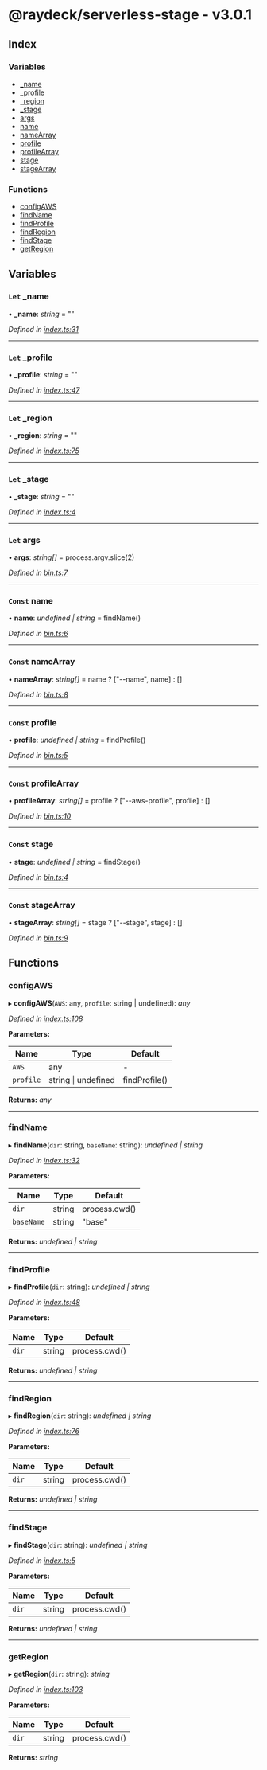 
<a name="readmemd"></a>


# @raydeck/serverless-stage - v3.0.1

## Index

### Variables

* [_name](#let-_name)
* [_profile](#let-_profile)
* [_region](#let-_region)
* [_stage](#let-_stage)
* [args](#let-args)
* [name](#const-name)
* [nameArray](#const-namearray)
* [profile](#const-profile)
* [profileArray](#const-profilearray)
* [stage](#const-stage)
* [stageArray](#const-stagearray)

### Functions

* [configAWS](#configaws)
* [findName](#findname)
* [findProfile](#findprofile)
* [findRegion](#findregion)
* [findStage](#findstage)
* [getRegion](#getregion)

## Variables

### `Let` _name

• **_name**: *string* = ""

*Defined in [index.ts:31](https://github.com/rhdeck/serverless-stage/blob/c750a36/src/index.ts#L31)*

___

### `Let` _profile

• **_profile**: *string* = ""

*Defined in [index.ts:47](https://github.com/rhdeck/serverless-stage/blob/c750a36/src/index.ts#L47)*

___

### `Let` _region

• **_region**: *string* = ""

*Defined in [index.ts:75](https://github.com/rhdeck/serverless-stage/blob/c750a36/src/index.ts#L75)*

___

### `Let` _stage

• **_stage**: *string* = ""

*Defined in [index.ts:4](https://github.com/rhdeck/serverless-stage/blob/c750a36/src/index.ts#L4)*

___

### `Let` args

• **args**: *string[]* = process.argv.slice(2)

*Defined in [bin.ts:7](https://github.com/rhdeck/serverless-stage/blob/c750a36/src/bin.ts#L7)*

___

### `Const` name

• **name**: *undefined | string* = findName()

*Defined in [bin.ts:6](https://github.com/rhdeck/serverless-stage/blob/c750a36/src/bin.ts#L6)*

___

### `Const` nameArray

• **nameArray**: *string[]* = name ? ["--name", name] : []

*Defined in [bin.ts:8](https://github.com/rhdeck/serverless-stage/blob/c750a36/src/bin.ts#L8)*

___

### `Const` profile

• **profile**: *undefined | string* = findProfile()

*Defined in [bin.ts:5](https://github.com/rhdeck/serverless-stage/blob/c750a36/src/bin.ts#L5)*

___

### `Const` profileArray

• **profileArray**: *string[]* = profile ? ["--aws-profile", profile] : []

*Defined in [bin.ts:10](https://github.com/rhdeck/serverless-stage/blob/c750a36/src/bin.ts#L10)*

___

### `Const` stage

• **stage**: *undefined | string* = findStage()

*Defined in [bin.ts:4](https://github.com/rhdeck/serverless-stage/blob/c750a36/src/bin.ts#L4)*

___

### `Const` stageArray

• **stageArray**: *string[]* = stage ? ["--stage", stage] : []

*Defined in [bin.ts:9](https://github.com/rhdeck/serverless-stage/blob/c750a36/src/bin.ts#L9)*

## Functions

###  configAWS

▸ **configAWS**(`AWS`: any, `profile`: string | undefined): *any*

*Defined in [index.ts:108](https://github.com/rhdeck/serverless-stage/blob/c750a36/src/index.ts#L108)*

**Parameters:**

Name | Type | Default |
------ | ------ | ------ |
`AWS` | any | - |
`profile` | string &#124; undefined | findProfile() |

**Returns:** *any*

___

###  findName

▸ **findName**(`dir`: string, `baseName`: string): *undefined | string*

*Defined in [index.ts:32](https://github.com/rhdeck/serverless-stage/blob/c750a36/src/index.ts#L32)*

**Parameters:**

Name | Type | Default |
------ | ------ | ------ |
`dir` | string | process.cwd() |
`baseName` | string | "base" |

**Returns:** *undefined | string*

___

###  findProfile

▸ **findProfile**(`dir`: string): *undefined | string*

*Defined in [index.ts:48](https://github.com/rhdeck/serverless-stage/blob/c750a36/src/index.ts#L48)*

**Parameters:**

Name | Type | Default |
------ | ------ | ------ |
`dir` | string | process.cwd() |

**Returns:** *undefined | string*

___

###  findRegion

▸ **findRegion**(`dir`: string): *undefined | string*

*Defined in [index.ts:76](https://github.com/rhdeck/serverless-stage/blob/c750a36/src/index.ts#L76)*

**Parameters:**

Name | Type | Default |
------ | ------ | ------ |
`dir` | string | process.cwd() |

**Returns:** *undefined | string*

___

###  findStage

▸ **findStage**(`dir`: string): *undefined | string*

*Defined in [index.ts:5](https://github.com/rhdeck/serverless-stage/blob/c750a36/src/index.ts#L5)*

**Parameters:**

Name | Type | Default |
------ | ------ | ------ |
`dir` | string | process.cwd() |

**Returns:** *undefined | string*

___

###  getRegion

▸ **getRegion**(`dir`: string): *string*

*Defined in [index.ts:103](https://github.com/rhdeck/serverless-stage/blob/c750a36/src/index.ts#L103)*

**Parameters:**

Name | Type | Default |
------ | ------ | ------ |
`dir` | string | process.cwd() |

**Returns:** *string*
